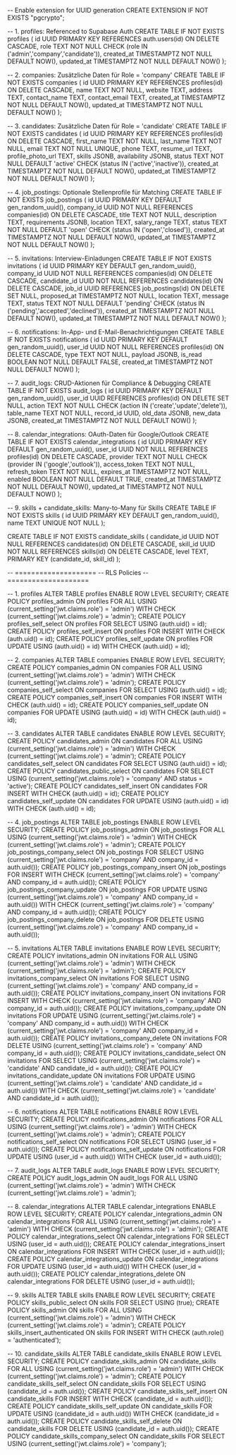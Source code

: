 -- Enable extension for UUID generation
CREATE EXTENSION IF NOT EXISTS "pgcrypto";

-- 1. profiles: Referenced to Supabase Auth
CREATE TABLE IF NOT EXISTS profiles (
  id UUID PRIMARY KEY REFERENCES auth.users(id) ON DELETE CASCADE,
  role TEXT NOT NULL CHECK (role IN ('admin','company','candidate')),
  created_at TIMESTAMPTZ NOT NULL DEFAULT NOW(),
  updated_at TIMESTAMPTZ NOT NULL DEFAULT NOW()
);

-- 2. companies: Zusätzliche Daten für Role = 'company'
CREATE TABLE IF NOT EXISTS companies (
  id UUID PRIMARY KEY REFERENCES profiles(id) ON DELETE CASCADE,
  name TEXT NOT NULL,
  website TEXT,
  address TEXT,
  contact_name TEXT,
  contact_email TEXT,
  created_at TIMESTAMPTZ NOT NULL DEFAULT NOW(),
  updated_at TIMESTAMPTZ NOT NULL DEFAULT NOW()
);

-- 3. candidates: Zusätzliche Daten für Role = 'candidate'
CREATE TABLE IF NOT EXISTS candidates (
  id UUID PRIMARY KEY REFERENCES profiles(id) ON DELETE CASCADE,
  first_name TEXT NOT NULL,
  last_name TEXT NOT NULL,
  email TEXT NOT NULL UNIQUE,
  phone TEXT,
  resume_url TEXT,
  profile_photo_url TEXT,
  skills JSONB,
  availability JSONB,
  status TEXT NOT NULL DEFAULT 'active' CHECK (status IN ('active','inactive')),
  created_at TIMESTAMPTZ NOT NULL DEFAULT NOW(),
  updated_at TIMESTAMPTZ NOT NULL DEFAULT NOW()
);

-- 4. job_postings: Optionale Stellenprofile für Matching
CREATE TABLE IF NOT EXISTS job_postings (
  id UUID PRIMARY KEY DEFAULT gen_random_uuid(),
  company_id UUID NOT NULL REFERENCES companies(id) ON DELETE CASCADE,
  title TEXT NOT NULL,
  description TEXT,
  requirements JSONB,
  location TEXT,
  salary_range TEXT,
  status TEXT NOT NULL DEFAULT 'open' CHECK (status IN ('open','closed')),
  created_at TIMESTAMPTZ NOT NULL DEFAULT NOW(),
  updated_at TIMESTAMPTZ NOT NULL DEFAULT NOW()
);

-- 5. invitations: Interview-Einladungen
CREATE TABLE IF NOT EXISTS invitations (
  id UUID PRIMARY KEY DEFAULT gen_random_uuid(),
  company_id UUID NOT NULL REFERENCES companies(id) ON DELETE CASCADE,
  candidate_id UUID NOT NULL REFERENCES candidates(id) ON DELETE CASCADE,
  job_id UUID REFERENCES job_postings(id) ON DELETE SET NULL,
  proposed_at TIMESTAMPTZ NOT NULL,
  location TEXT,
  message TEXT,
  status TEXT NOT NULL DEFAULT 'pending' CHECK (status IN ('pending','accepted','declined')),
  created_at TIMESTAMPTZ NOT NULL DEFAULT NOW(),
  updated_at TIMESTAMPTZ NOT NULL DEFAULT NOW()
);

-- 6. notifications: In-App- und E-Mail-Benachrichtigungen
CREATE TABLE IF NOT EXISTS notifications (
  id UUID PRIMARY KEY DEFAULT gen_random_uuid(),
  user_id UUID NOT NULL REFERENCES profiles(id) ON DELETE CASCADE,
  type TEXT NOT NULL,
  payload JSONB,
  is_read BOOLEAN NOT NULL DEFAULT FALSE,
  created_at TIMESTAMPTZ NOT NULL DEFAULT NOW()
);

-- 7. audit_logs: CRUD-Aktionen für Compliance & Debugging
CREATE TABLE IF NOT EXISTS audit_logs (
  id UUID PRIMARY KEY DEFAULT gen_random_uuid(),
  user_id UUID REFERENCES profiles(id) ON DELETE SET NULL,
  action TEXT NOT NULL CHECK (action IN ('create','update','delete')),
  table_name TEXT NOT NULL,
  record_id UUID,
  old_data JSONB,
  new_data JSONB,
  created_at TIMESTAMPTZ NOT NULL DEFAULT NOW()
);

-- 8. calendar_integrations: OAuth-Daten für Google/Outlook
CREATE TABLE IF NOT EXISTS calendar_integrations (
  id UUID PRIMARY KEY DEFAULT gen_random_uuid(),
  user_id UUID NOT NULL REFERENCES profiles(id) ON DELETE CASCADE,
  provider TEXT NOT NULL CHECK (provider IN ('google','outlook')),
  access_token TEXT NOT NULL,
  refresh_token TEXT NOT NULL,
  expires_at TIMESTAMPTZ NOT NULL,
  enabled BOOLEAN NOT NULL DEFAULT TRUE,
  created_at TIMESTAMPTZ NOT NULL DEFAULT NOW(),
  updated_at TIMESTAMPTZ NOT NULL DEFAULT NOW()
);

-- 9. skills + candidate_skills: Many-to-Many für Skills
CREATE TABLE IF NOT EXISTS skills (
  id UUID PRIMARY KEY DEFAULT gen_random_uuid(),
  name TEXT UNIQUE NOT NULL
);

CREATE TABLE IF NOT EXISTS candidate_skills (
  candidate_id UUID NOT NULL REFERENCES candidates(id) ON DELETE CASCADE,
  skill_id UUID NOT NULL REFERENCES skills(id) ON DELETE CASCADE,
  level TEXT,
  PRIMARY KEY (candidate_id, skill_id)
);

-- ====================
-- RLS Policies
-- ====================

-- 1. profiles
ALTER TABLE profiles ENABLE ROW LEVEL SECURITY;
CREATE POLICY profiles_admin ON profiles FOR ALL USING (current_setting('jwt.claims.role') = 'admin') WITH CHECK (current_setting('jwt.claims.role') = 'admin');
CREATE POLICY profiles_self_select ON profiles FOR SELECT USING (auth.uid() = id);
CREATE POLICY profiles_self_insert ON profiles FOR INSERT WITH CHECK (auth.uid() = id);
CREATE POLICY profiles_self_update ON profiles FOR UPDATE USING (auth.uid() = id) WITH CHECK (auth.uid() = id);

-- 2. companies
ALTER TABLE companies ENABLE ROW LEVEL SECURITY;
CREATE POLICY companies_admin ON companies FOR ALL USING (current_setting('jwt.claims.role') = 'admin') WITH CHECK (current_setting('jwt.claims.role') = 'admin');
CREATE POLICY companies_self_select ON companies FOR SELECT USING (auth.uid() = id);
CREATE POLICY companies_self_insert ON companies FOR INSERT WITH CHECK (auth.uid() = id);
CREATE POLICY companies_self_update ON companies FOR UPDATE USING (auth.uid() = id) WITH CHECK (auth.uid() = id);

-- 3. candidates
ALTER TABLE candidates ENABLE ROW LEVEL SECURITY;
CREATE POLICY candidates_admin ON candidates FOR ALL USING (current_setting('jwt.claims.role') = 'admin') WITH CHECK (current_setting('jwt.claims.role') = 'admin');
CREATE POLICY candidates_self_select ON candidates FOR SELECT USING (auth.uid() = id);
CREATE POLICY candidates_public_select ON candidates FOR SELECT USING (current_setting('jwt.claims.role') = 'company' AND status = 'active');
CREATE POLICY candidates_self_insert ON candidates FOR INSERT WITH CHECK (auth.uid() = id);
CREATE POLICY candidates_self_update ON candidates FOR UPDATE USING (auth.uid() = id) WITH CHECK (auth.uid() = id);

-- 4. job_postings
ALTER TABLE job_postings ENABLE ROW LEVEL SECURITY;
CREATE POLICY job_postings_admin ON job_postings FOR ALL USING (current_setting('jwt.claims.role') = 'admin') WITH CHECK (current_setting('jwt.claims.role') = 'admin');
CREATE POLICY job_postings_company_select ON job_postings FOR SELECT USING (current_setting('jwt.claims.role') = 'company' AND company_id = auth.uid());
CREATE POLICY job_postings_company_insert ON job_postings FOR INSERT WITH CHECK (current_setting('jwt.claims.role') = 'company' AND company_id = auth.uid());
CREATE POLICY job_postings_company_update ON job_postings FOR UPDATE USING (current_setting('jwt.claims.role') = 'company' AND company_id = auth.uid()) WITH CHECK (current_setting('jwt.claims.role') = 'company' AND company_id = auth.uid());
CREATE POLICY job_postings_company_delete ON job_postings FOR DELETE USING (current_setting('jwt.claims.role') = 'company' AND company_id = auth.uid());

-- 5. invitations
ALTER TABLE invitations ENABLE ROW LEVEL SECURITY;
CREATE POLICY invitations_admin ON invitations FOR ALL USING (current_setting('jwt.claims.role') = 'admin') WITH CHECK (current_setting('jwt.claims.role') = 'admin');
CREATE POLICY invitations_company_select ON invitations FOR SELECT USING (current_setting('jwt.claims.role') = 'company' AND company_id = auth.uid());
CREATE POLICY invitations_company_insert ON invitations FOR INSERT WITH CHECK (current_setting('jwt.claims.role') = 'company' AND company_id = auth.uid());
CREATE POLICY invitations_company_update ON invitations FOR UPDATE USING (current_setting('jwt.claims.role') = 'company' AND company_id = auth.uid()) WITH	CHECK (current_setting('jwt.claims.role') = 'company' AND company_id = auth.uid());
CREATE POLICY invitations_company_delete ON invitations FOR DELETE USING (current_setting('jwt.claims.role') = 'company' AND company_id = auth.uid());
CREATE POLICY invitations_candidate_select ON invitations FOR SELECT USING (current_setting('jwt.claims.role') = 'candidate' AND candidate_id = auth.uid());
CREATE POLICY invitations_candidate_update ON invitations FOR UPDATE USING (current_setting('jwt.claims.role') = 'candidate' AND candidate_id = auth.uid()) WITH	CHECK (current_setting('jwt.claims.role') = 'candidate' AND candidate_id = auth.uid());

-- 6. notifications
ALTER TABLE notifications ENABLE ROW LEVEL SECURITY;
CREATE POLICY notifications_admin ON notifications FOR ALL USING (current_setting('jwt.claims.role') = 'admin') WITH CHECK (current_setting('jwt.claims.role') = 'admin');
CREATE POLICY notifications_self_select ON notifications FOR SELECT USING (user_id = auth.uid());
CREATE POLICY notifications_self_update ON notifications FOR UPDATE USING (user_id = auth.uid()) WITH CHECK (user_id = auth.uid());

-- 7. audit_logs
ALTER TABLE audit_logs ENABLE ROW LEVEL SECURITY;
CREATE POLICY audit_logs_admin ON audit_logs FOR ALL USING (current_setting('jwt.claims.role') = 'admin') WITH	CHECK (current_setting('jwt.claims.role') = 'admin');

-- 8. calendar_integrations
ALTER TABLE calendar_integrations ENABLE ROW LEVEL SECURITY;
CREATE POLICY calendar_integrations_admin ON calendar_integrations FOR ALL USING (current_setting('jwt.claims.role') = 'admin') WITH	CHECK (current_setting('jwt.claims.role') = 'admin');
CREATE POLICY calendar_integrations_select ON calendar_integrations FOR SELECT USING (user_id = auth.uid());
CREATE POLICY calendar_integrations_insert ON calendar_integrations FOR INSERT WITH CHECK (user_id = auth.uid());
CREATE POLICY calendar_integrations_update ON calendar_integrations FOR UPDATE USING (user_id = auth.uid()) WITH	CHECK (user_id = auth.uid());
CREATE POLICY calendar_integrations_delete ON calendar_integrations FOR DELETE USING (user_id = auth.uid());

-- 9. skills
ALTER TABLE skills ENABLE ROW LEVEL SECURITY;
CREATE POLICY skills_public_select ON skills FOR SELECT USING (true);
CREATE POLICY skills_admin ON skills FOR ALL USING (current_setting('jwt.claims.role') = 'admin') WITH CHECK (current_setting('jwt.claims.role') = 'admin');
CREATE POLICY skills_insert_authenticated ON skills FOR INSERT WITH CHECK (auth.role() = 'authenticated');

-- 10. candidate_skills
ALTER TABLE candidate_skills ENABLE ROW LEVEL SECURITY;
CREATE POLICY candidate_skills_admin ON candidate_skills FOR ALL USING (current_setting('jwt.claims.role') = 'admin') WITH	CHECK (current_setting('jwt.claims.role') = 'admin');
CREATE POLICY candidate_skills_self_select ON candidate_skills FOR SELECT USING (candidate_id = auth.uid());
CREATE POLICY candidate_skills_self_insert ON candidate_skills FOR INSERT WITH CHECK (candidate_id = auth.uid());
CREATE POLICY candidate_skills_self_update ON candidate_skills FOR UPDATE USING (candidate_id = auth.uid()) WITH	CHECK (candidate_id = auth.uid());
CREATE POLICY candidate_skills_self_delete ON candidate_skills FOR DELETE USING (candidate_id = auth.uid());
CREATE POLICY candidate_skills_company_select ON candidate_skills FOR SELECT USING (current_setting('jwt.claims.role') = 'company');
